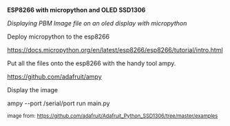 
**ESP8266 with micropython and OLED SSD1306**

*Displaying PBM Image file on an oled display with micropython*

Deploy micropython to the esp8266

https://docs.micropython.org/en/latest/esp8266/esp8266/tutorial/intro.html




Put all the files onto the esp8266 with the handy tool ampy.

https://github.com/adafruit/ampy



Display the image

ampy --port /serial/port run main.py



<sub>image from:
https://github.com/adafruit/Adafruit_Python_SSD1306/tree/master/examples
</sub>
